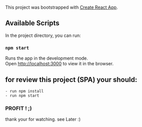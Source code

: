 This project was bootstrapped with [Create React App](https://github.com/facebook/create-react-app).

## Available Scripts

In the project directory, you can run:

### `npm start`

Runs the app in the development mode.<br />
Open [http://localhost:3000](http://localhost:3000) to view it in the browser.

## for review this project (SPA) your should: 
    - run npm install
    - run npm start

### PROFIT ! ;)

thank your for watching. 
see Later :)